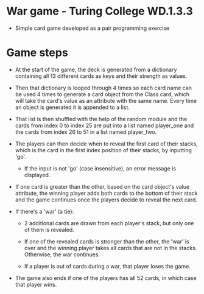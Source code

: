 # War game - Turing College WD.1.3.3

- Simple card game developed as a pair programming exercise

# Game steps

- At the start of the game, the deck is generated from a dictionary containing all 13 different cards as keys and their strength as values.

- Then that dictionary is looped through 4 times so each card name can be used 4 times to generate a card object from the Class card, which will take the card's value as an attribute with the same name. Every time an object is generated it is appended to a list.

- That list is then shuffled with the help of the random module and the cards from index 0 to index 25 are put into a list named player_one and the cards from index 26 to 51 in a list named player_two.

- The players can then decide when to reveal the first card of their stacks, which is the card in the first index position of their stacks, by inputting 'go'.

  - If the input is not 'go' (case insensitive), an error message is displayed.

- If one card is greater than the other, based on the card object's value attribute, the winning player adds both cards to the bottom of their stack and the game continues once the players decide to reveal the next card.

- If there's a 'war' (a tie):

  - 2 additional cards are drawn from each player's stack, but only one of them is revealed.

  - If one of the revealed cards is stronger than the other, the 'war' is over and the winning player takes all cards that are not in the stacks. Otherwise, the war continues.

  - If a player is out of cards during a war, that player loses the game.

- The game also ends if one of the players has all 52 cards, in which case that player wins.
